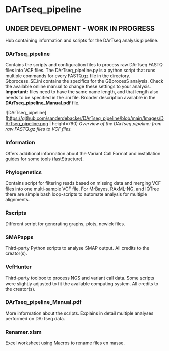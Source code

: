 # DArTseq_pipeline
## UNDER DEVELOPMENT - WORK IN PROGRESS

Hub containing information and scripts for the DArTseq analysis pipeline.

### DArTseq_pipeline
Contains the scripts and configuration files to process raw DArTseq FASTQ files into VCF files.
The DArTseq_pipeline.py is a python script that runs multiple commands for every FASTQ.gz file in the directory.
Gbprocess_SE.ini contains the specifics for the GBprocesS analysis. Check the available online manual to change these settings to your analysis. **Important:** files need to have the same name length, and that length also needs to be specified in the .ini file.
Broader description available in the **DArTseq_pipeline_Manual.pdf** file.

![DArTseq_pipeline](https://github.com/sanderdebacker/DArTseq_pipeline/blob/main/Images/DArTseq_pipeline.png | height=790)
*Overview of the DArTseq pipeline: from raw FASTQ.gz files to VCF files.*

### Information
Offers additional information about the Variant Call Format and installation guides for some tools (fastStructure).

### Phylogenetics 
Contains script for filtering reads based on missing data and merging VCF files into one multi-sample VCF file.
For MrBayes, RAxML-NG, and IQTree there are simple bash loop-scripts to automate analysis for multiple alignments.

### Rscripts
Different script for generating graphs, plots, newick files.

### SMAPapps
Third-party Python scripts to analyse SMAP output.
All credits to the creator(s).

### VcfHunter 
Third-party toolbox to process NGS and variant call data.
Some scripts were slightly adjusted to fit the available computing system.
All credits to the creator(s).

### DArTseq_pipeline_Manual.pdf
More information about the scripts.
Explains in detail multiple analyses performed on DArTseq data.

### Renamer.xlsm
Excel worksheet using Macros to rename files en masse.
